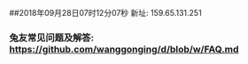 ##2018年09月28日07时12分07秒 新址: 159.65.131.251
### 兔友常见问题及解答: https://github.com/wanggonging/d/blob/w/FAQ.md
